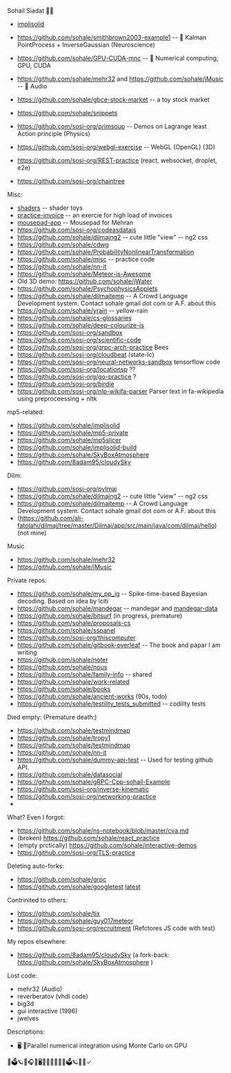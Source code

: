 Sohail Siadat 🌟✨

- [implisolid](https://github.com/sohale/implisolid)
- https://github.com/sohale/smithbrown2003-example1 -- 🧠 Kalman PointProcess + InverseGaussian (Neuroscience)
- https://github.com/sohale/GPU-CUDA-mnc -- 📐 Numerical computing, GPU, CUDA
- https://github.com/sohale/mehr32 and https://github.com/sohale/jMusic -- 🎤 Audio
- https://github.com/sohale/gbce-stock-market -- a toy stock market
- https://github.com/sohale/snippets
- https://github.com/sosi-org/primsoup -- Demos on Lagrange least Action principle (Physics)
- https://github.com/sosi-org/webgl-exercise -- WebGL (OpenGL) (3D)
- https://github.com/sosi-org/REST-practice (react, websocket, droplet, e2e)

- https://github.com/sosi-org/chaintree

Misc:
- [shaders](https://github.com/sohale/shaders) -- shader toys
- [practice-invoice](https://github.com/sohale/practice-invoice) -- an exercie for high load of invoices
- [mousepad-app](https://github.com/sohale/mousepad-app) -- Mousepad for Mehran
- https://github.com/sosi-org/codeasdatajs
- https://github.com/sohale/dilmajng2 -- cute little "view" -- ng2 css
- https://github.com/sohale/cdwg
- https://github.com/sohale/ProbabilityNonlinearTransformation
- https://github.com/sohale/misc -- practice code
- https://github.com/sohale/nn-it
- https://github.com/sohale/Meteor-is-Awesome
- Old 3D demo: https://github.com/sohale/jWater
- https://github.com/sohale/PsychophysicsApplets
- https://github.com/sohale/dilmajtemp -- A Crowd Language Development system. Contact sohale gmail dot com or A.F. about this
- https://github.com/sohale/yrain -- yellow-rain
- https://github.com/sohale/cs-glossaries
- https://github.com/sohale/deep-colourize-js
- https://github.com/sosi-org/sandbox
- https://github.com/sosi-org/scientific-code
- https://github.com/sosi-org/grpc-arch-practice Bees
- https://github.com/sosi-org/cloudbeat (state-lc)
- https://github.com/sosi-org/neural-networks-sandbox tensorflow code
- https://github.com/sosi-org/locationsp ??
- https://github.com/sosi-org/go-practice ? 
- https://github.com/sosi-org/birdie
- https://github.com/sosi-org/nlp-wikifa-parser Parser text in fa-wikipedia using preproceessing + nltk

mp5-related:
- https://github.com/sohale/implisolid
- https://github.com/sohale/mp5-private
- https://github.com/sohale/mp5slicer
- https://github.com/sohale/implisolid-build
- https://github.com/sohale/SkyBoxAtmosphere
- https://github.com/8adam95/cloudySky

Dilm:
- https://github.com/sosi-org/pylmaj
- https://github.com/sohale/dilmajng2 -- cute little "view" -- ng2 css
- https://github.com/sohale/dilmajtemp -- A Crowd Language Development system. Contact sohale gmail dot com or A.F. about this
- (https://github.com/ali-fatolahi/dilmaj/tree/master/Dilmaj/app/src/main/java/com/dilmaj/hello) (not mine)

Music
- https://github.com/sohale/mehr32
- https://github.com/sohale/jMusic

Private repos:
- https://github.com/sohale/my_pp_ig -- Spike-time-based Bayesian decoding. Based on idea by lciti
- https://github.com/sohale/mandegar -- mandegar and [mandegar-data](https://github.com/sohale/mandegar-data)
- https://github.com/sohale/bitsurf (in progress, premature)
- https://github.com/sohale/proposals-cs
- https://github.com/sohale/sspanel
- https://github.com/sosi-org/thiscomputer
- https://github.com/sohale/gitbook-overleaf -- The book and papar I am writing
- https://github.com/sohale/noter
- https://github.com/sohale/nous
- https://github.com/sohale/family-info -- shared
- https://github.com/sohale/work-related
- https://github.com/sohale/books
- https://github.com/sohale/ancient-works (90s, todo)
- https://github.com/sohale/testility_tests_submitted -- codility tests


Died empty:
(Premature death:)
- https://github.com/sohale/testmindmap
- https://github.com/sohale/tropy1
- https://github.com/sohale/testmindmap
- https://github.com/sohale/nn-it
- https://github.com/sohale/dummy-api-test -- Used for testing github API.
- https://github.com/sohale/datasocial
- https://github.com/sohale/gRPC-Cpp-sohail-Example
- https://github.com/sosi-org/inverse-kinematic
- https://github.com/sosi-org/networking-practice
- 
What? Even I forgot:
- https://github.com/sohale/ns-notebook/blob/master/cva.md
- (broken) https://github.com/sohale/react_practice
- (empty prctically) https://github.com/sohale/interactive-demos
- https://github.com/sosi-org/TLS-practice

Deleting auto-forks:
- https://github.com/sohale/grpc
- https://github.com/sohale/googletest [latest](https://github.com/sohale/googletest/commit/ecd530865cefdfa7dea58e84f6aa1b548950363d)

Contrinited to others:
- https://github.com/sohale/tix
- https://github.com/sohale/guy017meteor
- https://github.com/sosi-org/recruitment (Refctores JS code with test)

My repos elsewhere:
- https://github.com/8adam95/cloudySky (a fork-back: https://github.com/sohale/SkyBoxAtmosphere )

Lost code:
- mehr32 (Audio)
- reverberatov (vhdl code)
- big3d
- gui interactive (1996)
- jwelves

Descriptions:
- 🖥 📐Parallel numerical integration using Monte Carlo on GPU

🧱🗳🪐🔬🎧🎤🖥🎼🌈✨📐🧠🧱🗳🪐🔬🌟✓
